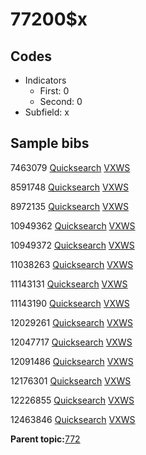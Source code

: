 # 77200$x

## Codes

-   Indicators
    -   First: 0
    -   Second: 0
-   Subfield: x

## Sample bibs

7463079 [Quicksearch](https://search.library.yale.edu/catalog/7463079) [VXWS](http://prodorbis.library.yale.edu:7014/vxws/GetHoldingsService?bibId=7463079)

8591748 [Quicksearch](https://search.library.yale.edu/catalog/8591748) [VXWS](http://prodorbis.library.yale.edu:7014/vxws/GetHoldingsService?bibId=8591748)

8972135 [Quicksearch](https://search.library.yale.edu/catalog/8972135) [VXWS](http://prodorbis.library.yale.edu:7014/vxws/GetHoldingsService?bibId=8972135)

10949362 [Quicksearch](https://search.library.yale.edu/catalog/10949362) [VXWS](http://prodorbis.library.yale.edu:7014/vxws/GetHoldingsService?bibId=10949362)

10949372 [Quicksearch](https://search.library.yale.edu/catalog/10949372) [VXWS](http://prodorbis.library.yale.edu:7014/vxws/GetHoldingsService?bibId=10949372)

11038263 [Quicksearch](https://search.library.yale.edu/catalog/11038263) [VXWS](http://prodorbis.library.yale.edu:7014/vxws/GetHoldingsService?bibId=11038263)

11143131 [Quicksearch](https://search.library.yale.edu/catalog/11143131) [VXWS](http://prodorbis.library.yale.edu:7014/vxws/GetHoldingsService?bibId=11143131)

11143190 [Quicksearch](https://search.library.yale.edu/catalog/11143190) [VXWS](http://prodorbis.library.yale.edu:7014/vxws/GetHoldingsService?bibId=11143190)

12029261 [Quicksearch](https://search.library.yale.edu/catalog/12029261) [VXWS](http://prodorbis.library.yale.edu:7014/vxws/GetHoldingsService?bibId=12029261)

12047717 [Quicksearch](https://search.library.yale.edu/catalog/12047717) [VXWS](http://prodorbis.library.yale.edu:7014/vxws/GetHoldingsService?bibId=12047717)

12091486 [Quicksearch](https://search.library.yale.edu/catalog/12091486) [VXWS](http://prodorbis.library.yale.edu:7014/vxws/GetHoldingsService?bibId=12091486)

12176301 [Quicksearch](https://search.library.yale.edu/catalog/12176301) [VXWS](http://prodorbis.library.yale.edu:7014/vxws/GetHoldingsService?bibId=12176301)

12226855 [Quicksearch](https://search.library.yale.edu/catalog/12226855) [VXWS](http://prodorbis.library.yale.edu:7014/vxws/GetHoldingsService?bibId=12226855)

12463846 [Quicksearch](https://search.library.yale.edu/catalog/12463846) [VXWS](http://prodorbis.library.yale.edu:7014/vxws/GetHoldingsService?bibId=12463846)

**Parent topic:**[772](../../tags/772/772.md)

